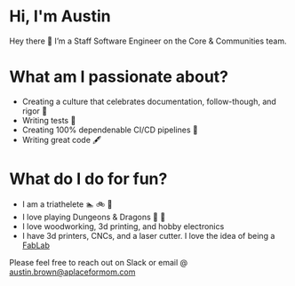 # Hi, I'm Austin

Hey there 👋 I’m a Staff Software Engineer on the Core & Communities team.

# What am I passionate about?

- Creating a culture that celebrates documentation, follow-though, and rigor 📝
- Writing tests 🧪
- Creating 100% dependenable CI/CD pipelines 🏅
- Writing great code 🖋️

# What do I do for fun?

- I am a triathelete 🏊 🚲 🏃
- I love playing Dungeons & Dragons 🐉 🎲
- I love woodworking, 3d printing, and hobby electronics
- I have 3d printers, CNCs, and a laser cutter. I love the idea of being a [FabLab](https://fabfoundation.org/getting-started/)

Please feel free to reach out on Slack or email @ [austin.brown@aplaceformom.com](mailto:austin.brown@aplaceformom.com)

